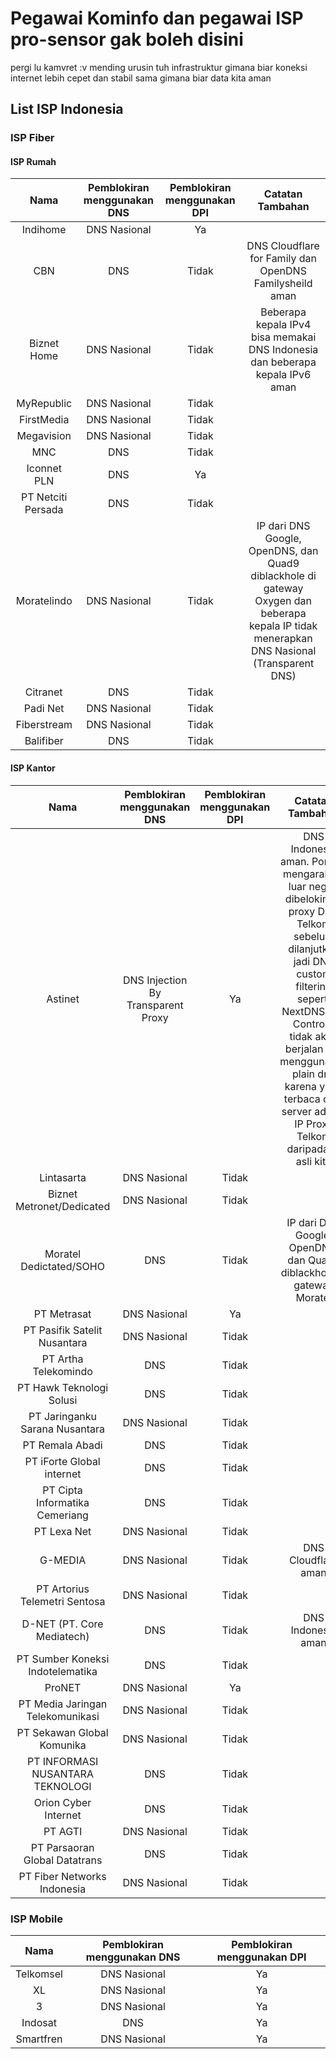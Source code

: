 # Pegawai Kominfo dan pegawai ISP pro-sensor gak boleh disini
pergi lu kamvret :v 
mending urusin tuh infrastruktur gimana biar koneksi internet lebih cepet dan stabil sama gimana biar data kita aman

## List ISP Indonesia 

### ISP Fiber

#### ISP Rumah
| Nama | Pemblokiran menggunakan DNS | Pemblokiran menggunakan DPI | Catatan Tambahan |
| :---: | :---: | :---: | :---: |
| Indihome | DNS Nasional | Ya |
| CBN | DNS | Tidak | DNS Cloudflare for Family dan OpenDNS Familysheild aman |
| Biznet Home | DNS Nasional | Tidak | Beberapa kepala IPv4 bisa memakai DNS Indonesia dan beberapa kepala IPv6 aman|
| MyRepublic | DNS Nasional | Tidak |
| FirstMedia | DNS Nasional | Tidak |
| Megavision | DNS Nasional | Tidak |
| MNC | DNS | Tidak |
| Iconnet PLN | DNS | Ya |
| PT Netciti Persada | DNS | Tidak |
| Moratelindo | DNS Nasional | Tidak | IP dari DNS Google, OpenDNS, dan Quad9 diblackhole di gateway Oxygen dan beberapa kepala IP tidak menerapkan DNS Nasional (Transparent DNS) |
| Citranet | DNS | Tidak |
| Padi Net | DNS Nasional | Tidak |
| Fiberstream | DNS Nasional | Tidak |
| Balifiber | DNS | Tidak |

#### ISP Kantor
| Nama | Pemblokiran menggunakan DNS | Pemblokiran menggunakan DPI | Catatan Tambahan |
| :---: | :---: | :---: | :---: |
| Astinet | DNS Injection By Transparent Proxy | Ya |  DNS Indonesia aman. Port 53 mengarah ke luar negeri dibelokin ke proxy DNS Telkom sebelum dilanjutkan jadi DNS custom filtering seperti NextDNS dan ControlD tidak akan berjalan jika menggunakan plain dns karena yang terbaca oleh server adalah IP Proxy Telkom daripada IP asli kita |
| Lintasarta | DNS Nasional | Tidak |
| Biznet Metronet/Dedicated | DNS Nasional | Tidak |
| Moratel Dedictated/SOHO | DNS | Tidak | IP dari DNS Google, OpenDNS, dan Quad9 diblackhole di gateway Moratel |
| PT Metrasat | DNS Nasional | Ya |
| PT Pasifik Satelit Nusantara | DNS Nasional | Tidak |
| PT Artha Telekomindo | DNS | Tidak |
| PT Hawk Teknologi Solusi | DNS | Tidak |
| PT Jaringanku Sarana Nusantara | DNS Nasional | Tidak |
| PT Remala Abadi | DNS | Tidak |
| PT iForte Global internet | DNS | Tidak |
| PT Cipta Informatika Cemeriang | DNS | Tidak |
| PT Lexa Net | DNS Nasional | Tidak |
| G-MEDIA | DNS Nasional | Tidak | DNS Cloudflare aman |
| PT Artorius Telemetri Sentosa | DNS Nasional | Tidak |
| D-NET (PT. Core Mediatech) | DNS | Tidak | DNS Indonesia aman |
| PT Sumber Koneksi Indotelematika | DNS | Tidak |
| ProNET | DNS Nasional | Ya |
| PT Media Jaringan Telekomunikasi | DNS Nasional | Tidak |
| PT Sekawan Global Komunika | DNS Nasional | Tidak |
| PT INFORMASI NUSANTARA TEKNOLOGI | DNS | Tidak |
| Orion Cyber Internet | DNS | Tidak | 
| PT AGTI | DNS Nasional | Tidak | 
| PT Parsaoran Global Datatrans | DNS | Tidak |
| PT Fiber Networks Indonesia | DNS Nasional | Tidak |

### ISP Mobile
| Nama | Pemblokiran menggunakan DNS | Pemblokiran menggunakan DPI |
| :---: | :---: | :---: |
| Telkomsel | DNS Nasional | Ya |
| XL | DNS Nasional | Ya |
| 3 | DNS Nasional | Ya |
| Indosat | DNS | Ya |
| Smartfren | DNS Nasional | Ya |

